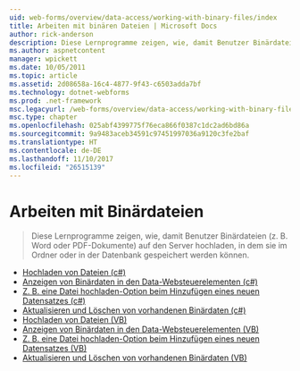 ```yaml
---
uid: web-forms/overview/data-access/working-with-binary-files/index
title: Arbeiten mit binären Dateien | Microsoft Docs
author: rick-anderson
description: Diese Lernprogramme zeigen, wie, damit Benutzer Binärdateien (z. B. Word oder PDF-Dokumente) auf den Server hochladen, in dem sie im Ordner oder in der Datenbank gespeichert werden können.
ms.author: aspnetcontent
manager: wpickett
ms.date: 10/05/2011
ms.topic: article
ms.assetid: 2d08658a-16c4-4877-9f43-c6503adda7bf
ms.technology: dotnet-webforms
ms.prod: .net-framework
msc.legacyurl: /web-forms/overview/data-access/working-with-binary-files
msc.type: chapter
ms.openlocfilehash: 025abf4399775f76eca866f0387c1dc2ad6bd86a
ms.sourcegitcommit: 9a9483aceb34591c97451997036a9120c3fe2baf
ms.translationtype: HT
ms.contentlocale: de-DE
ms.lasthandoff: 11/10/2017
ms.locfileid: "26515139"
---
```

<a name="working-with-binary-files"></a>Arbeiten mit Binärdateien
====================
> Diese Lernprogramme zeigen, wie, damit Benutzer Binärdateien (z. B. Word oder PDF-Dokumente) auf den Server hochladen, in dem sie im Ordner oder in der Datenbank gespeichert werden können.


- [Hochladen von Dateien (c#)](uploading-files-cs.md)
- [Anzeigen von Binärdaten in den Data-Websteuerelementen (c#)](displaying-binary-data-in-the-data-web-controls-cs.md)
- [Z. B. eine Datei hochladen-Option beim Hinzufügen eines neuen Datensatzes (c#)](including-a-file-upload-option-when-adding-a-new-record-cs.md)
- [Aktualisieren und Löschen von vorhandenen Binärdaten (c#)](updating-and-deleting-existing-binary-data-cs.md)
- [Hochladen von Dateien (VB)](uploading-files-vb.md)
- [Anzeigen von Binärdaten in den Data-Websteuerelementen (VB)](displaying-binary-data-in-the-data-web-controls-vb.md)
- [Z. B. eine Datei hochladen-Option beim Hinzufügen eines neuen Datensatzes (VB)](including-a-file-upload-option-when-adding-a-new-record-vb.md)
- [Aktualisieren und Löschen von vorhandenen Binärdaten (VB)](updating-and-deleting-existing-binary-data-vb.md)
